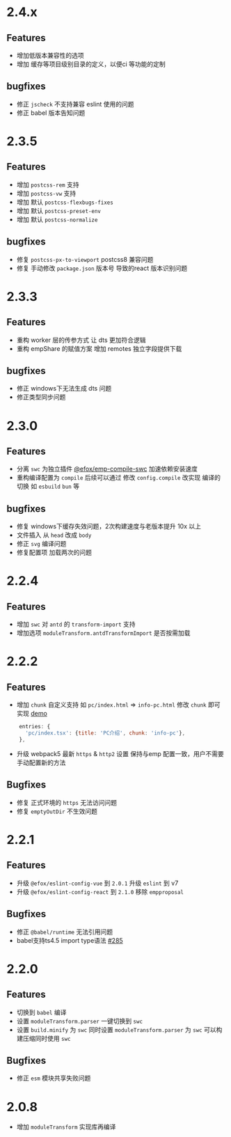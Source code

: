 # 2.4.x
## Features
+ 增加低版本兼容性的选项
+ 增加 缓存等项目级别目录的定义，以便ci 等功能的定制

## bugfixes
+ 修正 `jscheck` 不支持兼容 eslint 使用的问题
+ 修正 babel 版本告知问题

# 2.3.5
## Features
+ 增加 `postcss-rem` 支持
+ 增加 `postcss-vw` 支持
+ 增加 默认 `postcss-flexbugs-fixes`
+ 增加 默认 `postcss-preset-env`
+ 增加 默认 `postcss-normalize`

## bugfixes
+ 修复 `postcss-px-to-viewport` postcss8 兼容问题
+ 修复 手动修改 `package.json` 版本号 导致的react 版本识别问题

# 2.3.3
## Features
+ 重构 worker 层的传参方式 让 dts 更加符合逻辑
+ 重构 empShare 的赋值方案 增加 remotes 独立字段提供下载
## bugfixes
+ 修正 windows下无法生成 dts 问题
+ 修正类型同步问题

# 2.3.0
## Features
+ 分离 `swc` 为独立插件 [@efox/emp-compile-swc](packages/compile-swc/README.md) 加速依赖安装速度
+ 重构编译配置为 `compile` 后续可以通过 修改 `config.compile` 改实现 编译的切换 如 `esbuild` `bun` 等
## bugfixes
+ 修复 windows下缓存失效问题，2次构建速度与老版本提升 10x 以上
+ 文件插入 从 `head` 改成 `body`
+ 修正 `svg` 编译问题
+ 修复配置项 加载两次的问题

# 2.2.4
## Features
+ 增加 `swc` 对 `antd` 的 `transform-import` 支持
+ 增加选项 `moduleTransform.antdTransformImport` 是否按需加载

# 2.2.2
## Features
+ 增加 `chunk` 自定义支持 如 `pc/index.html` => `info-pc.html` 修改 `chunk` 即可实现 [demo](projects/multi-entries-app/emp-config.js)
```js
    entries: {
      'pc/index.tsx': {title: 'PC介绍', chunk: 'info-pc'},
    },
```
+ 升级 webpack5 最新 `https` & `http2` 设置 保持与emp 配置一致，用户不需要手动配置新的方法

## Bugfixes
+ 修复 正式环境的 `https` 无法访问问题
+ 修复 `emptyOutDir` 不生效问题


# 2.2.1
## Features
+ 升级 `@efox/eslint-config-vue` 到 `2.0.1` 升级 `eslint` 到 v7
+ 升级 `@efox/eslint-config-react` 到 `2.1.0` 移除 `empproposal`
## Bugfixes
+ 修正 `@babel/runtime` 无法引用问题
+ babel支持ts4.5 import type语法 [#285](https://github.com/efoxTeam/emp/pull/285)

# 2.2.0
## Features
+ 切换到 `babel` 编译
+ 设置 `moduleTransform.parser` 一键切换到 `swc`
+ 设置 `build.minify` 为 `swc` 同时设置 `moduleTransform.parser` 为 `swc` 可以构建压缩同时使用 `swc`

## Bugfixes
+ 修正 `esm` 模块共享失败问题

# 2.0.8
+ 增加 `moduleTransform` 实现库再编译
